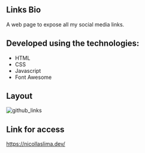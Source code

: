 ## Links Bio

A web page to expose all my social media links.



## Developed using the technologies:

- HTML
- CSS
- Javascript
- Font Awesome



## Layout
![github_links](https://user-images.githubusercontent.com/50755845/210668915-a112549a-cb5a-43e1-a10b-1106bc135471.png)




## Link for access

https://nicollaslima.dev/
